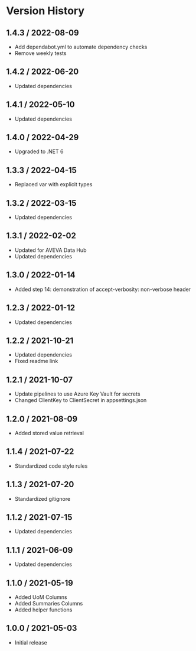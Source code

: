 # Version History

## 1.4.3 / 2022-08-09

- Add dependabot.yml to automate dependency checks
- Remove weekly tests

## 1.4.2 / 2022-06-20

- Updated dependencies

## 1.4.1 / 2022-05-10

- Updated dependencies

## 1.4.0 / 2022-04-29

- Upgraded to .NET 6

## 1.3.3 / 2022-04-15

- Replaced var with explicit types

## 1.3.2 / 2022-03-15

- Updated dependencies

## 1.3.1 / 2022-02-02

- Updated for AVEVA Data Hub
- Updated dependencies

## 1.3.0 / 2022-01-14

- Added step 14: demonstration of accept-verbosity: non-verbose header

## 1.2.3 / 2022-01-12

- Updated dependencies

## 1.2.2 / 2021-10-21

- Updated dependencies
- Fixed readme link

## 1.2.1 / 2021-10-07

- Update pipelines to use Azure Key Vault for secrets
- Changed ClientKey to ClientSecret in appsettings.json

## 1.2.0 / 2021-08-09

- Added stored value retrieval

## 1.1.4 / 2021-07-22

- Standardized code style rules

## 1.1.3 / 2021-07-20

- Standardized gitignore

## 1.1.2 / 2021-07-15

- Updated dependencies

## 1.1.1 / 2021-06-09

- Updated dependencies

## 1.1.0 / 2021-05-19

- Added UoM Columns
- Added Summaries Columns
- Added helper functions

## 1.0.0 / 2021-05-03

- Initial release
